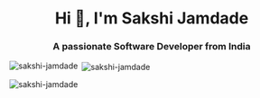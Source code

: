 <h1 align="center">Hi 👋, I'm Sakshi Jamdade</h1>
<h3 align="center">A passionate Software Developer from India</h3>




<p><img align="left" src="https://github-readme-stats.vercel.app/api/top-langs?username=sakshi-jamdade&show_icons=true&locale=en&layout=compact" alt="sakshi-jamdade" /></p>

<p>&nbsp;<img align="center" src="https://github-readme-stats.vercel.app/api?username=sakshi-jamdade&show_icons=true&locale=en" alt="sakshi-jamdade" /></p>

<p><img align="center" src="https://github-readme-streak-stats.herokuapp.com/?user=sakshi-jamdade&" alt="sakshi-jamdade" /></p>
